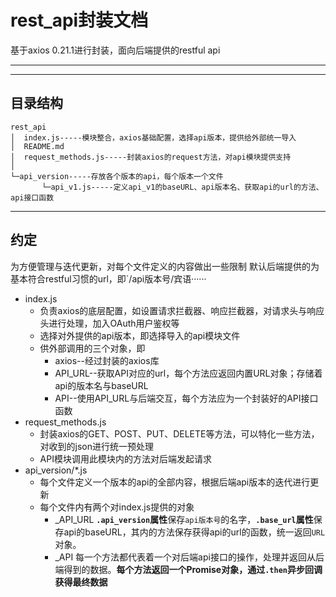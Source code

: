 # rest_api封装文档
基于axios 0.21.1进行封装，面向后端提供的restful api
***
***
## 目录结构
```
rest_api
│  index.js-----模块整合，axios基础配置，选择api版本，提供给外部统一导入
│  README.md
│  request_methods.js-----封装axios的request方法，对api模块提供支持
│
└─api_version-----存放各个版本的api，每个版本一个文件
       └─api_v1.js-----定义api_v1的baseURL、api版本名、获取api的url的方法、api接口函数
```
***
## 约定
为方便管理与迭代更新，对每个文件定义的内容做出一些限制
默认后端提供的为基本符合restful习惯的url，即`/api版本号/宾语······
* index.js
  * 负责axios的底层配置，如设置请求拦截器、响应拦截器，对请求头与响应头进行处理，加入OAuth用户鉴权等
  * 选择对外提供的api版本，即选择导入的api模块文件
  * 供外部调用的三个对象，即
    * axios--经过封装的axios库
    * API_URL--获取API对应的url，每个方法应返回内置URL对象；存储着api的版本名与baseURL
    * API--使用API_URL与后端交互，每个方法应为一个封装好的API接口函数
* request_methods.js
  * 封装axios的GET、POST、PUT、DELETE等方法，可以特化一些方法，对收到的json进行统一预处理
  * API模块调用此模块内的方法对后端发起请求
* api_version/*.js
  * 每个文件定义一个版本的api的全部内容，根据后端api版本的迭代进行更新
  * 每个文件内有两个对index.js提供的对象
    * _API_URL **`.api_version`属性**保存`api版本号`的名字，**`.base_url`属性**保存api的baseURL，其内的方法保存获得api的url的函数，统一返回`URL`对象。
    * _API 每一个方法都代表着一个对后端api接口的操作，处理并返回从后端得到的数据。**每个方法返回一个Promise对象，通过`.then`异步回调获得最终数据**